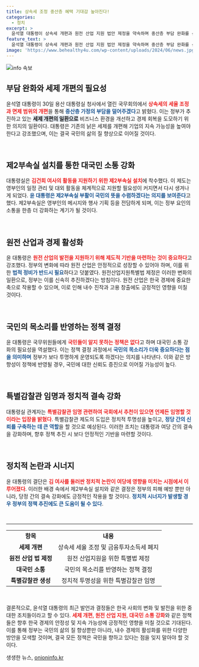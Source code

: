 ```yaml
---
title: 상속세 조정 중산층 혜택 기대감 높아진다!
categories:
  - 정치
excerpt: >
  윤석열 대통령이 상속세 개편과 원전 산업 지원 법안 제정을 약속하며 중산층 부담 완화를 선언했다. 동시에 김건희 여사의 제2부속실 부활을 통해 대국민 소통 강화에 나선다. 클릭해 자세한 소식을 확인하세요!
feature_text: >
  윤석열 대통령이 상속세 개편과 원전 산업 지원 법안 제정을 약속하며 중산층 부담 완화를 선언했다. 동시에 김건희 여사의 제2부속실 부활을 통해 대국민 소통 강화에 나선다. 클릭해 자세한 소식을 확인하세요!
image: 'https://www.behealthy4u.com/wp-content/uploads/2024/06/news.jpg'
---
```


<p><img src="https://www.behealthy4u.com/wp-content/uploads/2024/06/news.jpg" alt="info 속보" /></p>

<h2>부담 완화와 세제 개편의 필요성</h2>

<p data-ke-size="size16">윤석열 대통령이 30일 용산 대통령실 청사에서 열린 국무회의에서 <b><span style="color: #ee2323;">상속세의 세율 조정과 면제 범위의 개편</span></b>을 통해 <b><span style="color: #1a5490;">중산층 가정의 부담을 덜어주겠다</span></b>고 밝혔다. 이는 정부가 추진하고 있는 <b><span style="background-color: #21538527;">세제 개편의 일환으로</span></b> 비즈니스 환경을 개선하고 경제 회복을 도모하기 위한 의지의 일환이다. 대통령은 기존의 낡은 세제를 개편해 기업의 지속 가능성을 높여야 한다고 강조했으며, 이는 결국 국민의 삶의 질 향상으로 이어질 것이다.</p>

<p data-ke-size="size16">&nbsp;</p>

<h2>제2부속실 설치를 통한 대국민 소통 강화</h2>

<p data-ke-size="size16">대통령실은 <b><span style="color: #ee2323;">김건희 여사의 활동을 지원하기 위한 제2부속실 설치</span></b>에 착수했다. 이 제도는 영부인의 일정 관리 및 대외 활동을 체계적으로 지원할 필요성이 커지면서 다시 생겨나게 되었다. <b><span style="color: #1a5490;">윤 대통령은 제2부속실 부활이 국민의 뜻을 수렴하겠다는 의지를 보여준다</span></b>고 했다. 제2부속실은 영부인의 메시지와 행사 기획 등을 전담하게 되며, 이는 정부 요인의 소통을 한층 더 강화하는 계기가 될 것이다.</p>

<p data-ke-size="size16">&nbsp;</p>

<h2>원전 산업과 경제 활성화</h2>

<p data-ke-size="size16">윤 대통령은 <b><span style="color: #ee2323;">원전 산업의 발전을 지원하기 위해 제도적 기반을 마련하는 것이 중요하다</span></b>고 강조했다. 정부의 변화에 따라 원전 산업은 안정적으로 성장할 수 있어야 하며, 이를 위한 <b><span style="color: #1a5490;">법적 정비가 반드시 필요</span></b>하다고 덧붙였다. 원전산업지원특별법 제정은 이러한 변화의 일환으로, 정부는 이를 신속히 추진하겠다는 방침이다. 원전 산업은 한국 경제에 중요한 축으로 작용할 수 있으며, 이로 인해 내수 진작과 고용 창출에도 긍정적인 영향을 미칠 것이다.</p>

<p data-ke-size="size16">&nbsp;</p>

<h2>국민의 목소리를 반영하는 정책 결정</h2>

<p data-ke-size="size16">윤 대통령은 국무위원들에게 <b><span style="color: #ee2323;">국민들이 알지 못하는 정책은 없다</span></b>고 하며 대국민 소통 강화의 필요성을 역설했다. 이는 정책 결정 과정에서 <b><span style="color: #1a5490;">국민의 목소리가 더욱 중요하다는 점을 의미하며</span></b> 정부가 보다 투명하게 운영되도록 하겠다는 의지를 나타낸다. 이와 같은 방향성이 정책에 반영될 경우, 국민에 대한 신뢰도 증진으로 이어질 가능성이 높다.</p>

<p data-ke-size="size16">&nbsp;</p>

<h2>특별감찰관 임명과 정치적 결속 강화</h2>

<p data-ke-size="size16">대통령실 관계자는 <b><span style="color: #ee2323;">특별감찰관 임명 관련하여 국회에서 추천이 있으면 언제든 임명할 것이라는 입장을 밝혔다</span></b>. 특별감찰관 제도의 도입은 정치적 투명성을 높이고, <b><span style="color: #1a5490;">정당 간의 신뢰를 구축하는 데 큰 역할</span></b>을 할 것으로 예상된다. 이러한 조치는 대통령과 여당 간의 결속을 강화하며, 향후 정책 추진 시 보다 안정적인 기반을 마련할 것이다.</p>

<p data-ke-size="size16">&nbsp;</p>

<h2>정치적 논란과 시너지</h2>

<p data-ke-size="size16">윤 대통령의 결단은 <b><span style="color: #ee2323;">김 여사를 둘러싼 정치적 논란이 여당에 영향을 미치는 시점에서 이루어졌다</span></b>. 이러한 배경 속에서 제2부속실 설치와 같은 결정은 정부의 피해 예방 뿐만 아니라, 당정 간의 결속 강화에도 긍정적인 작용을 할 것이다. <b><span style="color: #1a5490;">정치적 시너지가 발생할 경우 정부의 정책 추진에도 큰 도움이 될 수 있다</span></b>.</p>

<p data-ke-size="size16">&nbsp;</p>

<hr>

<table style="width:100%; border-collapse:collapse;">
    <tr>
        <td style="text-align: center; height: 17px;"><b>항목</b></td>
        <td style="text-align: center; height: 17px;"><b>내용</b></td>
    </tr>
    <tr>
        <td style="text-align: center; height: 17px;"><b>세제 개편</b></td>
        <td style="text-align: center; height: 17px;">상속세 세율 조정 및 금융투자소득세 폐지</td>
    </tr>
    <tr>
        <td style="text-align: center; height: 17px;"><b>원전 산업 법 제정</b></td>
        <td style="text-align: center; height: 17px;">원전 산업지원을 위한 특별법 제정</td>
    </tr>
    <tr>
        <td style="text-align: center; height: 17px;"><b>대국민 소통</b></td>
        <td style="text-align: center; height: 17px;">국민의 목소리를 반영하는 정책 결정</td>
    </tr>
    <tr>
        <td style="text-align: center; height: 17px;"><b>특별감찰관 생성</b></td>
        <td style="text-align: center; height: 17px;">정치적 투명성을 위한 특별감찰관 임명</td>
    </tr>
</table>

<p data-ke-size="size16">&nbsp;</p>

<p data-ke-size="size16">결론적으로, 윤석열 대통령의 최근 발언과 결정들은 한국 사회의 변화 및 발전을 위한 중대한 조치들이라고 할 수 있다. <b><span style="color: #ee2323;">세제 개편, 원전 산업 지원, 대국민 소통 강화</span></b>와 같은 정책들은 향후 한국 경제의 안정성 및 지속 가능성에 긍정적인 영향을 미칠 것으로 기대된다. 이를 통해 정부는 국민의 삶의 질 향상뿐만 아니라, 내수 경제의 활성화를 위한 다양한 방안을 모색할 것이며, 결국 모든 정책은 국민을 향하고 있다는 점을 잊지 말아야 할 것이다.</p>
생생한 뉴스, <a href="https://onioninfo.kr" rel="dofollow">onioninfo.kr</a>


